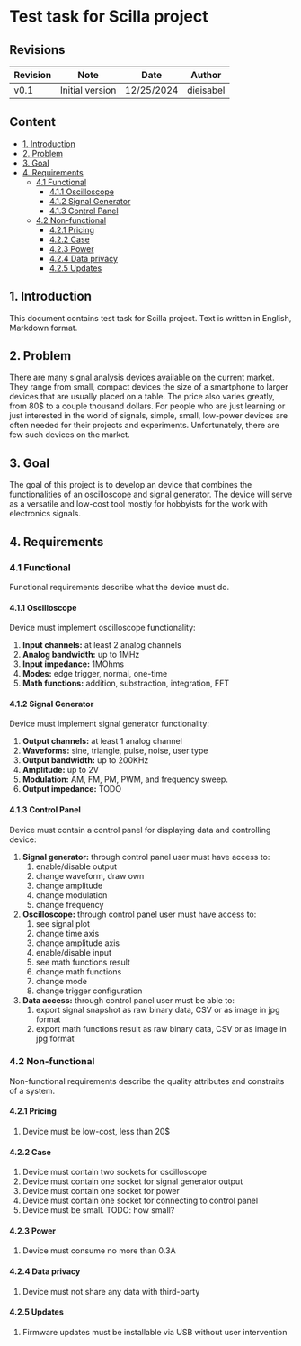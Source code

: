 # Test task for Scilla project

## Revisions

| Revision | Note | Date | Author |
| - | - | - | - |
| v0.1 | Initial version | 12/25/2024 | dieisabel |

## Content

- [1. Introduction](#1-introduction)
- [2. Problem](#2-problem)
- [3. Goal](#3-goal)
- [4. Requirements](#4-requirements)
    - [4.1 Functional](#41-functional)
        - [4.1.1 Oscilloscope](#411-oscilloscope)
        - [4.1.2 Signal Generator](#412-signal-generator)
        - [4.1.3 Control Panel](#413-control-panel)
    - [4.2 Non-functional](#42-non-functional)
        - [4.2.1 Pricing](#421-pricing)
        - [4.2.2 Case](#422-case)
        - [4.2.3 Power](#423-power)
        - [4.2.4 Data privacy](#424-data-privacy)
        - [4.2.5 Updates](#425-updates)

## 1. Introduction

This document contains test task for Scilla project. Text is written in English, Markdown format.

## 2. Problem

There are many signal analysis devices available on the current market. They range from small, compact devices
the size of a smartphone to larger devices that are usually placed on a table. The price also varies
greatly, from 80$ to a couple thousand dollars. For people who are just learning or just interested
in the world of signals, simple, small, low-power devices are often needed for their projects and experiments.
Unfortunately, there are few such devices on the market.

## 3. Goal

The goal of this project is to develop an device that combines the functionalities
of an oscilloscope and signal generator. The device will serve as a versatile and
low-cost tool mostly for hobbyists for the work with electronics signals.

## 4. Requirements

### 4.1 Functional

Functional requirements describe what the device must do.

#### 4.1.1 Oscilloscope

Device must implement oscilloscope functionality:
1. **Input channels:** at least 2 analog channels
1. **Analog bandwidth:** up to 1MHz
1. **Input impedance:** 1MOhms
1. **Modes:** edge trigger, normal, one-time
1. **Math functions:** addition, substraction, integration, FFT

#### 4.1.2 Signal Generator

Device must implement signal generator functionality:
1. **Output channels:** at least 1 analog channel
1. **Waveforms:** sine, triangle, pulse, noise, user type
1. **Output bandwidth:** up to 200KHz
1. **Amplitude:** up to 2V
1. **Modulation:** AM, FM, PM, PWM, and frequency sweep.
1. **Output impedance:** TODO

#### 4.1.3 Control Panel

Device must contain a control panel for displaying data and controlling device:
1. **Signal generator:** through control panel user must have access to:
    1. enable/disable output
    1. change waveform, draw own
    1. change amplitude
    1. change modulation
    1. change frequency
1. **Oscilloscope:** through control panel user must have access to:
    1. see signal plot
    1. change time axis
    1. change amplitude axis
    1. enable/disable input
    1. see math functions result
    1. change math functions
    1. change mode
    1. change trigger configuration
1. **Data access:** through control panel user must be able to:
    1. export signal snapshot as raw binary data, CSV or as image in jpg format
    1. export math functions result as raw binary data, CSV or as image in jpg format

### 4.2 Non-functional

Non-functional requirements describe the quality attributes and
constraits of a system.

#### 4.2.1 Pricing

1. Device must be low-cost, less than 20$

#### 4.2.2 Case

1. Device must contain two sockets for oscilloscope
1. Device must contain one socket for signal generator output
1. Device must contain one socket for power
1. Device must contain one socket for connecting to control panel
1. Device must be small. TODO: how small?

#### 4.2.3 Power

1. Device must consume no more than 0.3A

#### 4.2.4 Data privacy

1. Device must not share any data with third-party

#### 4.2.5 Updates

1. Firmware updates must be installable via USB without user intervention
